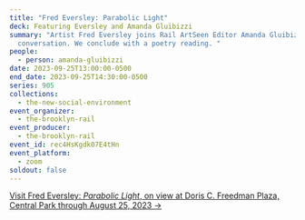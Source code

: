 ```yaml
---
title: "Fred Eversley: Parabolic Light"
deck: Featuring Eversley and Amanda Gluibizzi
summary: "Artist Fred Eversley joins Rail ArtSeen Editor Amanda Gluibizzi for a
  conversation. We conclude with a poetry reading. "
people:
  - person: amanda-gluibizzi
date: 2023-09-25T13:00:00-0500
end_date: 2023-09-25T14:30:00-0500
series: 905
collections:
  - the-new-social-environment
event_organizer:
  - the-brooklyn-rail
event_producer:
  - the-brooklyn-rail
event_id: rec4HsKgdk07E4tHn
event_platform:
  - zoom
soldout: false
---
```

[V﻿isit Fred Eversley: *Parabolic Light*, on view at Doris C. Freedman Plaza, Central Park through August 25, 2023 →](https://www.publicartfund.org/exhibitions/view/fred-eversley-parabolic-light/)